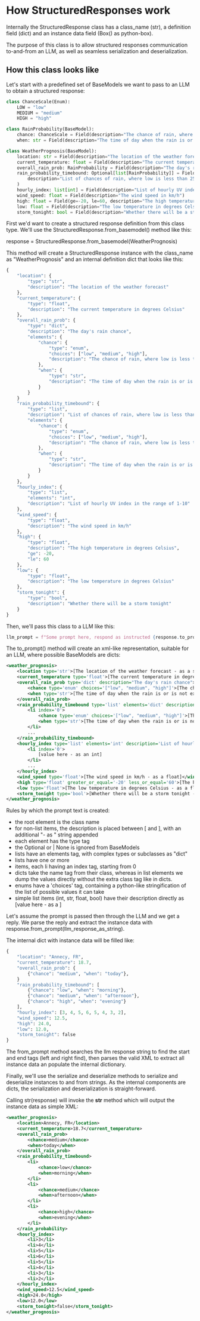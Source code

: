 # How StructuredResponses work

Internally the StructuredResponse class has a class_name (str), a definition field (dict) and an instance data field (Box() as python-box).

The purpose of this class is to allow structured responses communication to-and-from an LLM, as well as seamless serialization and deserialization.

## How this class looks like

Let's start with a predefined set of BaseModels we want to pass to an LLM to obtain a structured response:

```python
class ChanceScale(Enum):
    LOW = "low"
    MEDIUM = "medium"
    HIGH = "high"

class RainProbability(BaseModel):
    chance: ChanceScale = Field(description="The chance of rain, where low is less than 25% and high is more than 75%")
    when: str = Field(description="The time of day when the rain is or is not expected")

class WeatherPrognosis(BaseModel):
    location: str = Field(description="The location of the weather forecast")
    current_temperature: float = Field(description="The current temperature in degrees Celsius")
    overall_rain_prob: RainProbability = Field(description="The day's rain chance")
    rain_probability_timebound: Optional[list[RainProbability]] = Field(
        description="List of chances of rain, where low is less than 25% and high is more than 75%"
    )
    hourly_index: list[int] = Field(description="List of hourly UV index in the range of 1-10")
    wind_speed: float = Field(description="The wind speed in km/h")
    high: float = Field(ge=-20, le=60, description="The high temperature in degrees Celsius")
    low: float = Field(description="The low temperature in degrees Celsius")
    storm_tonight: bool = Field(description="Whether there will be a storm tonight")    
```

First we'd want to create a structured response definition from this class type. We'll use the StructuredResponse.from_basemodel() method like this:

response = StructuredResponse.from_basemodel(WeatherPrognosis)

This method will create a StructuredResponse instance with the class_name as "WeatherPrognosis" and an internal definition dict that looks like this:

```python
{
    "location": {
        "type": "str",
        "description": "The location of the weather forecast"
    },
    "current_temperature": {
        "type": "float",
        "description": "The current temperature in degrees Celsius"
    },
    "overall_rain_prob": {
        "type": "dict",
        "description": "The day's rain chance",
        "elements": {            
            "chance": {
                "type": "enum",
                "choices": ["low", "medium", "high"],
                "description": "The chance of rain, where low is less than 25% and high is more than 75%"
            },
            "when": {
                "type": "str",
                "description": "The time of day when the rain is or is not expected"
            }
        }
    }
    "rain_probability_timebound": {
        "type": "list",
        "description": "List of chances of rain, where low is less than 25% and high is more than 75%",
        "elements": {
            "chance": {
                "type": "enum",
                "choices": ["low", "medium", "high"],
                "description": "The chance of rain, where low is less than 25% and high is more than 75%"
            },
            "when": {
                "type": "str",
                "description": "The time of day when the rain is or is not expected"
            }
        }
    },
    "hourly_index": {
        "type": "list",
        "elements": "int",
        "description": "List of hourly UV index in the range of 1-10"
    },
    "wind_speed": {
        "type": "float",
        "description": "The wind speed in km/h"
    },
    "high": {
        "type": "float",
        "description": "The high temperature in degrees Celsius",
        "ge": -20,
        "le": 60
    },
    "low": {
        "type": "float",
        "description": "The low temperature in degrees Celsius"
    },
    "storm_tonight": {
        "type": "bool",
        "description": "Whether there will be a storm tonight"
    }
}
```

Then, we'll pass this class to a LLM like this:

```python
llm_prompt = f"Some prompt here, respond as instructed {response.to_prompt()}"
```

The to_prompt() method will create an xml-like representation, suitable for an LLM, where possible BaseModels are dicts:

```xml
<weather_prognosis>
    <location type='str'>[The location of the weather forecast - as a string]</location>
    <current_temperature type='float'>[The current temperature in degrees Celsius - as a float]</current_temperature>
    <overall_rain_prob type='dict' description="The day's rain chance">
        <chance type='enum' choices='["low", "medium", "high"]'>[The chance of rain, where low is less than 25% and high is more than 75% - as an enum]</chance>
        <when type='str'>[The time of day when the rain is or is not expected - as a string]</when>
    </overall_rain_prob>
    <rain_probability_timebound type='list' elements='dict' description='List of chances of rain, where low is less than 25% and high is more than 75%'>
        <li index='0'>
            <chance type='enum' choices='["low", "medium", "high"]'>[The chance of rain, where low is less than 25% and high is more than 75% - as an enum]</chance>
            <when type='str'>[The time of day when the rain is or is not expected - as a string]</when>
        </li>
        ...
    </rain_probability_timebound>
    <hourly_index type='list' elements='int' description='List of hourly UV index in the range of 1-10'>
        <li index='0'>
            [value here - as an int]
        </li>
        ...
    </hourly_index>
    <wind_speed type='float'>[The wind speed in km/h - as a float]</wind_speed>
    <high type='float' greater_or_equal='-20' less_or_equal='60'>[The high temperature in degrees Celsius - as a float]</high>
    <low type='float'>[The low temperature in degrees Celsius - as a float]</low>
    <storm_tonight type='bool'>[Whether there will be a storm tonight - as a bool]</storm_tonight>
</weather_prognosis>
```

Rules by which the prompt text is created:
- the root element is the class name
- for non-list items, the description is placed between [ and ], with an additional "- as <type>" string appended
- each element has the type tag
- the Optional or | None is ignored from BaseModels
- lists have an elements tag, with complex types or subclasses as "dict"
- lists have one or more <li> items, each li having an index tag, starting from 0
- dicts take the name tag from their class, whereas in list elements we dump the values directly without the extra class tag like in dicts.
- enums have a 'choices' tag, containing a python-like stringification of the list of possible values it can take
- simple list items (int, str, float, bool) have their description directly as [value here - as a <type>]

Let's assume the prompt is passed then through the LLM and we get a reply. We parse the reply and extract the instance data with response.from_prompt(llm_response_as_string).

The internal dict with instance data will be filled like:

```python
{
    "location": "Annecy, FR",
    "current_temperature": 18.7,
    "overall_rain_prob": {
        {"chance": "medium", "when": "today"},
    }
    "rain_probability_timebound": [
        {"chance": "low", "when": "morning"},
        {"chance": "medium", "when": "afternoon"},
        {"chance": "high", "when": "evening"}
    ],
    "hourly_index": [3, 4, 5, 6, 5, 4, 3, 2],
    "wind_speed": 12.5,
    "high": 24.0,
    "low": 12.0,
    "storm_tonight": false
}
```

The from_prompt method searches the llm response string to find the start and end tags (left and right find), then parses the valid XML to extract all instance data an populate the internal dictionary. 

Finally, we'll use the serialize and deserialize methods to serialize and deserialize instances to and from strings. As the internal components are dicts, the serialization and deserialization is straight-forward. 


Calling str(response) will invoke the __str__ method which will output the instance data as simple XML:

```xml
<weather_prognosis>
    <location>Annecy, FR</location>
    <current_temperature>18.7</current_temperature>
    <overall_rain_prob>
        <chance>medium</chance>
        <when>today</when>
    </overall_rain_prob>
    <rain_probability_timebound>
        <li>
            <chance>low</chance>
            <when>morning</when>
        </li>
        <li>
            <chance>medium</chance>
            <when>afternoon</when>
        </li>
        <li>
            <chance>high</chance>
            <when>evening</when>
        </li>
    </rain_probability>
    <hourly_index>
        <li>3</li>
        <li>4</li>
        <li>5</li>
        <li>6</li>
        <li>5</li>
        <li>4</li>
        <li>3</li>
        <li>2</li>
    </hourly_index>
    <wind_speed>12.5</wind_speed>
    <high>24.0</high>
    <low>12.0</low>
    <storm_tonight>false</storm_tonight>
</weather_prognosis>
```
